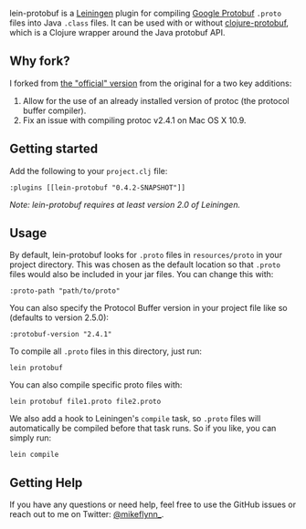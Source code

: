 lein-protobuf is a [Leiningen](https://github.com/technomancy/leiningen) plugin for compiling
[Google Protobuf](http://code.google.com/p/protobuf/) `.proto` files into Java `.class` files. It
can be used with or without [clojure-protobuf](https://github.com/flatland/clojure-protobuf), which
is a Clojure wrapper around the Java protobuf API.

## Why fork?

I forked from [the "official" version](https://github.com/flatland/lein-protobuf) from the original for a two key additions:

1. Allow for the use of an already installed version of protoc (the protocol buffer compiler).
2. Fix an issue with compiling protoc v2.4.1 on Mac OS X 10.9.

## Getting started

Add the following to your `project.clj` file:

    :plugins [[lein-protobuf "0.4.2-SNAPSHOT"]]

*Note: lein-protobuf requires at least version 2.0 of Leiningen.*

## Usage

By default, lein-protobuf looks for `.proto` files in `resources/proto` in your project
directory. This was chosen as the default location so that `.proto` files would also be included in
your jar files. You can change this with:

    :proto-path "path/to/proto"

You can also specify the Protocol Buffer version in your project file like so (defaults to version 2.5.0):

    :protobuf-version "2.4.1"

To compile all `.proto` files in this directory, just run:

    lein protobuf

You can also compile specific proto files with:

    lein protobuf file1.proto file2.proto

We also add a hook to Leiningen's `compile` task, so `.proto` files will automatically be compiled
before that task runs. So if you like, you can simply run:

    lein compile


## Getting Help

If you have any questions or need help, feel free to use the GitHub issues or reach out to me on Twitter: [@mikeflynn_](http://twitter.com/mikeflynn_).
